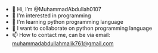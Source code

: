 - 👋 Hi, I’m @MuhammadAbdullah0107
- 👀 I'm interested in programming
- 🌱 I'm learning python programming language
- 💞️ I want to collaborate on python programming language
- 📫 How to contact me, can be via email: muhammadabdullahmalik761@gmail.com

<!---
MuhammadAbdullah0107/MuhammadAbdullah0107 is a ✨ special ✨ repository because its `README.md` (this file) appears on your GitHub profile.
You can click the Preview link to take a look at your changes.
--->
